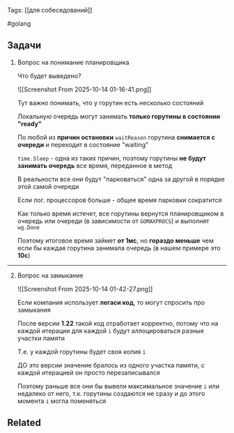 Tags: [[для собеседований]]

#golang 



## Задачи



1. Вопрос на понимание планировщика

	Что будет выведено?
	
	![[Screenshot From 2025-10-14 01-16-41.png]]
	
	
	Тут важно понимать, что у горутин есть несколько состояний
	
	Локальную очередь могут занимать **только горутины в состоянии "ready"**
	
	
	
	По любой из **причин остановки** `waitReason` горутина **снимается с очереди** и переходит в состояние "waiting"
	
	`time.Sleep` - одна из таких причин, поэтому горутины **не будут занимать очередь** все время, переданное в метод
	
	В реальности все они будут "парковаться" одна за другой в порядке этой самой очереди
	
	Если лог. процессоров больше - общее время парковки сократится
	
	
	Как только время истечет, все горутины вернутся планировщиком в очередь или очереди (в зависимости от `GOMAXPROCS`) и выполнят `wg.Done`
	
	Поэтому итоговое время займет **от 1мс**, но **гораздо меньше** чем если бы каждая горутина занимала очередь (в нашем примере это **10с**)


---


2. Вопрос на замыкание

	![[Screenshot From 2025-10-14 01-42-27.png]]
	
	
	Если компания использует **легаси код**, то могут спросить про замыкания
	
	После версии **1.22** такой код отработает корректно, потому что на каждой итерации для каждой `i` будут аллоцироваться разные участки  памяти
	
	Т.е. у каждой горутины будет своя копия `i`
	
	
	
	ДО это версии значение бралось из одного участка памяти, с каждой итерацией он просто перезаписывался
	
	Поэтому раньше все они бы вывели максимальное значение `i` или недалеко от него, т.к. горутины создаются не сразу и до этого момента `i` могла поменяться



## Related


